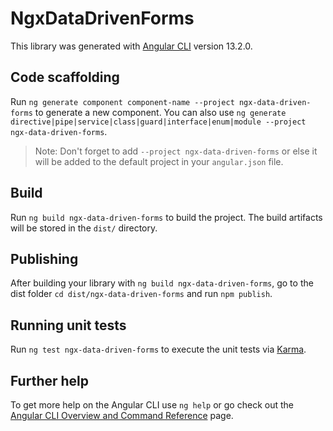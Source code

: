 # NgxDataDrivenForms

This library was generated with [Angular CLI](https://github.com/angular/angular-cli) version 13.2.0.

## Code scaffolding

Run `ng generate component component-name --project ngx-data-driven-forms` to generate a new component. You can also use `ng generate directive|pipe|service|class|guard|interface|enum|module --project ngx-data-driven-forms`.
> Note: Don't forget to add `--project ngx-data-driven-forms` or else it will be added to the default project in your `angular.json` file. 

## Build

Run `ng build ngx-data-driven-forms` to build the project. The build artifacts will be stored in the `dist/` directory.

## Publishing

After building your library with `ng build ngx-data-driven-forms`, go to the dist folder `cd dist/ngx-data-driven-forms` and run `npm publish`.

## Running unit tests

Run `ng test ngx-data-driven-forms` to execute the unit tests via [Karma](https://karma-runner.github.io).

## Further help

To get more help on the Angular CLI use `ng help` or go check out the [Angular CLI Overview and Command Reference](https://angular.io/cli) page.
